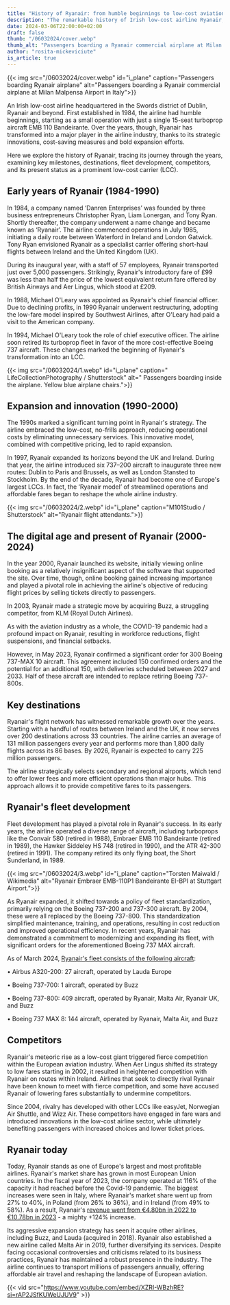 ```yaml
---
title: "History of Ryanair: from humble beginnings to low-cost aviation giant"
description: "The remarkable history of Irish low-cost airline Ryanair, from its modest origins in 1984 to its rise as a dominant force in the world of low-cost aviation."
date: 2024-03-06T22:00:00+02:00
draft: false
thumb: "/06032024/cover.webp"
thumb_alt: "Passengers boarding a Ryanair commercial airplane at Milan Malpensa Airport in Italy"
author: "rosita-mickeviciute"
is_article: true
---
```


{{< img src="/06032024/cover.webp" id="i_plane" caption="Passengers boarding Ryanair airplane" alt="Passengers boarding a Ryanair commercial airplane at Milan Malpensa Airport in Italy">}}

An Irish low-cost airline headquartered in the Swords district of Dublin, Ryanair and beyond. First established in 1984, the airline had humble beginnings, starting as a small operation with just a single 15-seat turboprop aircraft EMB 110 Bandeirante. Over the years, though, Ryanair has transformed into a major player in the airline industry, thanks to its strategic innovations, cost-saving measures and bold expansion efforts.

Here we explore the history of Ryanair, tracing its journey through the years, examining key milestones, destinations, fleet development, competitors, and its present status as a prominent low-cost carrier (LCC).

## Early years of Ryanair (1984-1990)

In 1984, a company named ‘Danren Enterprises’ was founded by three business entrepreneurs Christopher Ryan, Liam Lonergan, and Tony Ryan. Shortly thereafter, the company underwent a name change and became known as ‘Ryanair’. The airline commenced operations in July 1985, initiating a daily route between Waterford in Ireland and London Gatwick. Tony Ryan envisioned Ryanair as a specialist carrier offering short-haul flights between Ireland and the United Kingdom (UK).

During its inaugural year, with a staff of 57 employees, Ryanair transported just over 5,000 passengers. Strikingly, Ryanair's introductory fare of £99 was less than half the price of the lowest equivalent return fare offered by British Airways and Aer Lingus, which stood at £209.

In 1988, Michael O'Leary was appointed as Ryanair's chief financial officer. Due to declining profits, in 1990 Ryanair underwent restructuring, adopting the low-fare model inspired by Southwest Airlines, after O'Leary had paid a visit to the American company. 

In 1994, Michael O'Leary took the role of chief executive officer. The airline soon retired its turboprop fleet in favor of the more cost-effective Boeing 737 aircraft. These changes marked the beginning of Ryanair's transformation into an LCC.

{{< img src="/06032024/1.webp" id="i_plane" caption=" LifeCollectionPhotography / Shutterstock" alt=" Passengers boarding inside the airplane. Yellow blue airplane chairs.">}}

## Expansion and innovation (1990-2000)

The 1990s marked a significant turning point in Ryanair's strategy. The airline embraced the low-cost, no-frills approach, reducing operational costs by eliminating unnecessary services. This innovative model, combined with competitive pricing, led to rapid expansion.

In 1997, Ryanair expanded its horizons beyond the UK and Ireland. During that year, the airline introduced six 737–200 aircraft to inaugurate three new routes: Dublin to Paris and Brussels, as well as London Stansted to Stockholm. By the end of the decade, Ryanair had become one of Europe's largest LCCs. In fact, the ‘Ryanair model’ of streamlined operations and affordable fares began to reshape the whole airline industry.

{{< img src="/06032024/2.webp" id="i_plane" caption="M101Studio / Shutterstock" alt="Ryanair flight attendants.">}}

## The digital age and present of Ryanair (2000-2024)

In the year 2000, Ryanair launched its website, initially viewing online booking as a relatively insignificant aspect of the software that supported the site. Over time, though, online booking gained increasing importance and played a pivotal role in achieving the airline's objective of reducing flight prices by selling tickets directly to passengers.

In 2003, Ryanair made a strategic move by acquiring Buzz, a struggling competitor, from KLM (Royal Dutch Airlines).

As with the aviation industry as a whole, the COVID-19 pandemic had a profound impact on Ryanair, resulting in workforce reductions, flight suspensions, and financial setbacks.

However, in May 2023, Ryanair confirmed a significant order for 300 Boeing 737-MAX 10 aircraft. This agreement included 150 confirmed orders and the potential for an additional 150, with deliveries scheduled between 2027 and 2033. Half of these aircraft are intended to replace retiring Boeing 737-800s.

## Key destinations

Ryanair's flight network has witnessed remarkable growth over the years. Starting with a handful of routes between Ireland and the UK, it now serves over 200 destinations across 33 countries. The airline carries an average of 131 million passengers every year and performs more than 1,800 daily flights across its 86 bases. By 2026, Ryanair is expected to carry 225 million passengers. 

The airline strategically selects secondary and regional airports, which tend to offer lower fees and more efficient operations than major hubs. This approach allows it to provide competitive fares to its passengers.

## Ryanair's fleet development

Fleet development has played a pivotal role in Ryanair's success. In its early years, the airline operated a diverse range of aircraft, including turboprops like the Convair 580 (retired in 1988), Embraer EMB 110 Bandeirante (retired in 1989), the Hawker Siddeley HS 748 (retired in 1990), and the ATR 42-300 (retired in 1991). The company retired its only flying boat, the Short Sunderland, in 1989.

{{< img src="/06032024/3.webp" id="i_plane" caption="Torsten Maiwald / Wikimedia" alt="Ryanair Embraer EMB-110P1 Bandeirante EI-BPI at Stuttgart Airport.">}}

As Ryanair expanded, it shifted towards a policy of fleet standardization, primarily relying on the Boeing 737-200 and 737-300 aircraft. By 2004, these were all replaced by the Boeing 737-800. This standardization simplified maintenance, training, and operations, resulting in cost reduction and improved operational efficiency. In recent years, Ryanair has demonstrated a commitment to modernizing and expanding its fleet, with significant orders for the aforementioned Boeing 737 MAX aircraft.

As of March 2024, [Ryanair's fleet consists of the following aircraft](https://www.airfleets.net/flottecie/Ryanair%20Holdings%20Group.htm):

• Airbus A320-200: 27 aircraft, operated by Lauda Europe

• Boeing 737-700: 1 aircraft, operated by Buzz

• Boeing 737-800: 409 aircraft, operated by Ryanair, Malta Air, Ryanair UK, and Buzz

• Boeing 737 MAX 8: 144 aircraft, operated by Ryanair, Malta Air, and Buzz

## Competitors

Ryanair's meteoric rise as a low-cost giant triggered fierce competition within the European aviation industry. When Aer Lingus shifted its strategy to low fares starting in 2002, it resulted in heightened competition with Ryanair on routes within Ireland. Airlines that seek to directly rival Ryanair have been known to meet with fierce competition, and some have accused Ryanair of lowering fares substantially to undermine competitors. 

Since 2004, rivalry has developed with other LCCs like easyJet, Norwegian Air Shuttle, and Wizz Air. These competitors have engaged in fare wars and introduced innovations in the low-cost airline sector, while ultimately benefiting passengers with increased choices and lower ticket prices.

## Ryanair today

Today, Ryanair stands as one of Europe's largest and most profitable airlines. Ryanair's market share has grown in most European Union countries. In the fiscal year of 2023, the company operated at 116% of the capacity it had reached before the Covid-19 pandemic. The biggest increases were seen in Italy, where Ryanair's market share went up from 27% to 40%, in Poland (from 26% to 36%), and in Ireland (from 49% to 58%). As a result, Ryanair's [revenue went from €4.80bn in 2022 to €10.78bn in 2023](https://investor.ryanair.com/wp-content/uploads/2023/05/FY23-Ryanair-Results.pdf) - a mighty +124% increase.

Its aggressive expansion strategy has seen it acquire other airlines, including Buzz, and Lauda (acquired in 2018). Ryanair also established a new airline called Malta Air in 2019, further diversifying its services. Despite facing occasional controversies and criticisms related to its business practices, Ryanair has maintained a robust presence in the industry. The airline continues to transport millions of passengers annually, offering affordable air travel and reshaping the landscape of European aviation.

{{< vid src="https://www.youtube.com/embed/XZRI-WBzhRE?si=rAP2JSfKUWeUJUV9" >}}